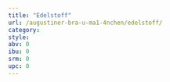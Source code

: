 ```yaml
---
title: "Edelstoff"
url: /augustiner-bra-u-ma1-4nchen/edelstoff/
category: 
style: 
abv: 0
ibu: 0
srm: 0
upc: 0
---
```


